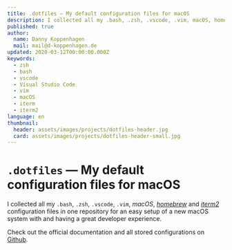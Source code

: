 ```yaml
---
title: .dotfiles — My default configuration files for macOS
description: I collected all my .bash, .zsh, .vscode, .vim, macOS, homebrew and iterm configuration files in one repository for easily setup a new macOS system with a great developer experience.
published: true
author:
  name: Danny Koppenhagen
  mail: mail@d-koppenhagen.de
updated: 2020-03-12T00:00:00.000Z
keywords:
  - zsh
  - bash
  - vscode
  - Visual Studio Code
  - vim
  - macOS
  - iterm
  - iterm2
language: en
thumbnail:
  header: assets/images/projects/dotfiles-header.jpg
  card: assets/images/projects/dotfiles-header-small.jpg
---
```


# `.dotfiles` — My default configuration files for macOS

I collected all my `.bash`, `.zsh`, `.vscode`, `.vim`, _macOS_, [_homebrew_](https://brew.sh) and [_iterm2_](https://www.iterm2.com) configuration files in one repository for an easy setup of a new macOS system with and having a great developer experience.

Check out the official documentation and all stored configurations on [Github](https://github.com/d-koppenhagen/.dotfiles).